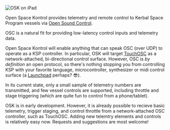 ![OSK on iPad](https://dl.dropboxusercontent.com/u/1326615/Linked%20Images/osk-ipad.png)

Open Space Kontrol provides telemetry and remote control to Kerbal Space Program vessels via [Open Sound Control](http://opensoundcontrol.org/introduction-osc).

OSC is a natural fit for providing low-latency control inputs and telemetry data.

Open Space Kontrol will enable anything that can speak OSC (over UDP) to operate as a KSP controller. In particular, OSK will target [TouchOSC](http://hexler.net/software/touchosc) as a network-attached, bi-directional control surface. However, OSC is _by definition_ an open protocol, so there's nothing stopping you from controlling KSP with your favorite language, microcontroller, synthesizer or midi control surface (a [Launchpad](http://global.novationmusic.com/launch) perhaps? :sunglasses:).

In its current state, only a small sample of telemetry numbers are transmitted, and few vessel controls are supported, including throttle and stage triggering (which are quite fun to control from a phone/tablet).

OSK is in early development. However, it is already possible to recieve basic telemetry, trigger staging, and control throttle from a network-attached OSC controller, such as TouchOSC. Adding new telemtry elements and controls is relatively easy now. Requests and suggestions are most welcome!
